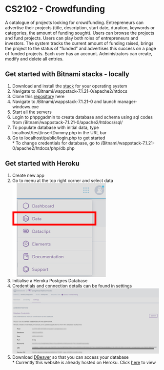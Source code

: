 # CS2102 - Crowdfunding
A catalogue of projects looking for crowdfunding. Entrepreneurs can advertise their projects (title, description, start date, duration, keywords or categories, the amount of funding sought). Users can browse the projects and fund projects. Users can play both roles of entrepreneurs and investors. The system tracks the current amount of funding raised, brings the project to the status of “funded” and advertises this success on a page of funded projects. Each user has an account. Administrators can create, modify and delete all entries.

## Get started with Bitnami stacks - locally
1. Download and install the [stack](https://bitnami.com/tag/postgresql) for your operating system
2. Navigate to /Bitnami/wappstack-7.1.21-0/apache2/htdocs
3. Clone this [repository](https://github.com/CS2102Group18/CS2102.git) here
4. Navigate to /Bitnami/wappstack-7.1.21-0 and launch manager-windows.exe
5. Start all the servers
6. Login to phppgadmin to create database and schema using sql codes from /Bitnami/wappstack-7.1.21-0/apache2/htdocs/sql/
7. To populate database with initial data, type localhost/test/insertDummy.php in the URL bar
8. Go to localhost/public/login.php to get started
<br>&ast; To change credentials for database, go to /Bitnami/wappstack-7.1.21-0/apache2/htdocs/php/db.php

## Get started with Heroku
1. Create new app 
2. Go to menu at the top right corner and select data
<br>![Heroku-Menu](docs/img/heroku_dropdownlist.png)
3. Initialise a Heroku Postgres Database
4. Credentials and connection details can be found in settings
<br>![Heroku-Postgres_Credentials](docs/img/Heroku-Postgres_Credentials.png)
5. Download [DBeaver](https://dbeaver.io/) so that you can access your database
<br>&ast; Currently this website is already hosted on Heroku. Click [here](https://cs2102-crowdfunding.herokuapp.com/public/login.php) to view
